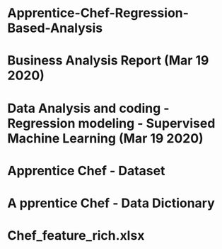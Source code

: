 # Apprentice-Chef-Regression-Based-Analysis
# Business Analysis Report (Mar 19 2020)
# Data Analysis and coding - Regression modeling - Supervised Machine Learning (Mar 19 2020)
# Apprentice Chef - Dataset
# A pprentice Chef - Data Dictionary
# Chef_feature_rich.xlsx
